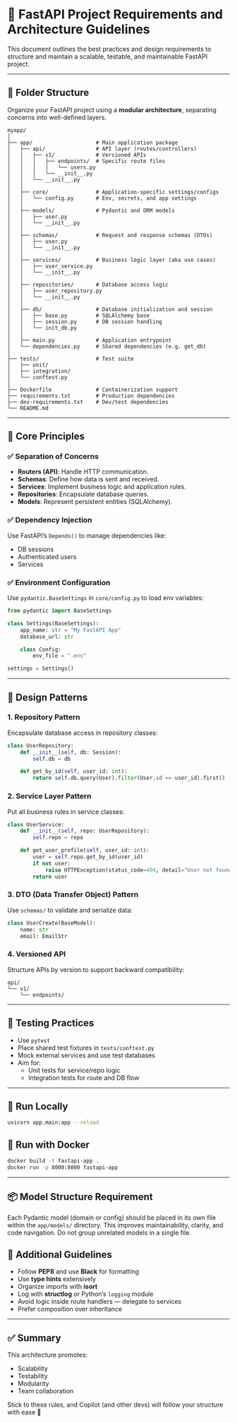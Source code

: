 # 🧱 FastAPI Project Requirements and Architecture Guidelines

This document outlines the best practices and design requirements to structure and maintain a scalable, testable, and maintainable FastAPI project.

---

## 📁 Folder Structure

Organize your FastAPI project using a **modular architecture**, separating concerns into well-defined layers.

```
myapp/
│
├── app/                    # Main application package
│   ├── api/                # API layer (routes/controllers)
│   │   ├── v1/             # Versioned APIs
│   │   │   ├── endpoints/  # Specific route files
│   │   │   │   └── users.py
│   │   │   └── __init__.py
│   │   └── __init__.py
│   │
│   ├── core/               # Application-specific settings/configs
│   │   └── config.py       # Env, secrets, and app settings
│   │
│   ├── models/             # Pydantic and ORM models
│   │   ├── user.py
│   │   └── __init__.py
│   │
│   ├── schemas/            # Request and response schemas (DTOs)
│   │   ├── user.py
│   │   └── __init__.py
│   │
│   ├── services/           # Business logic layer (aka use cases)
│   │   ├── user_service.py
│   │   └── __init__.py
│   │
│   ├── repositories/       # Database access logic
│   │   ├── user_repository.py
│   │   └── __init__.py
│   │
│   ├── db/                 # Database initialization and session
│   │   ├── base.py         # SQLAlchemy base
│   │   ├── session.py      # DB session handling
│   │   └── init_db.py
│   │
│   ├── main.py             # Application entrypoint
│   └── dependencies.py     # Shared dependencies (e.g. get_db)
│
├── tests/                  # Test suite
│   ├── unit/
│   ├── integration/
│   └── conftest.py
│
├── Dockerfile              # Containerization support
├── requirements.txt        # Production dependencies
├── dev-requirements.txt    # Dev/test dependencies
└── README.md
```

---

## 🎯 Core Principles

### ✅ Separation of Concerns

- **Routers (API)**: Handle HTTP communication.
- **Schemas**: Define how data is sent and received.
- **Services**: Implement business logic and application rules.
- **Repositories**: Encapsulate database queries.
- **Models**: Represent persistent entities (SQLAlchemy).

### ✅ Dependency Injection

Use FastAPI’s `Depends()` to manage dependencies like:
- DB sessions
- Authenticated users
- Services

### ✅ Environment Configuration

Use `pydantic.BaseSettings` in `core/config.py` to load env variables:

```python
from pydantic import BaseSettings

class Settings(BaseSettings):
    app_name: str = "My FastAPI App"
    database_url: str

    class Config:
        env_file = ".env"

settings = Settings()
```

---

## 🧩 Design Patterns

### 1. **Repository Pattern**

Encapsulate database access in repository classes:

```python
class UserRepository:
    def __init__(self, db: Session):
        self.db = db

    def get_by_id(self, user_id: int):
        return self.db.query(User).filter(User.id == user_id).first()
```

### 2. **Service Layer Pattern**

Put all business rules in service classes:

```python
class UserService:
    def __init__(self, repo: UserRepository):
        self.repo = repo

    def get_user_profile(self, user_id: int):
        user = self.repo.get_by_id(user_id)
        if not user:
            raise HTTPException(status_code=404, detail="User not found")
        return user
```

### 3. **DTO (Data Transfer Object) Pattern**

Use `schemas/` to validate and serialize data:

```python
class UserCreate(BaseModel):
    name: str
    email: EmailStr
```

### 4. **Versioned API**

Structure APIs by version to support backward compatibility:

```
api/
└── v1/
    └── endpoints/
```

---

## 🧪 Testing Practices

- Use `pytest`
- Place shared test fixtures in `tests/conftest.py`
- Mock external services and use test databases
- Aim for:
  - Unit tests for service/repo logic
  - Integration tests for route and DB flow

---

## 🚀 Run Locally

```bash
uvicorn app.main:app --reload
```

## 🐳 Run with Docker

```bash
docker build -t fastapi-app .
docker run -p 8000:8000 fastapi-app
```

---


## 📦 Model Structure Requirement

Each Pydantic model (domain or config) should be placed in its own file within the `app/models/` directory. This improves maintainability, clarity, and code navigation. Do not group unrelated models in a single file.

## 📌 Additional Guidelines

- Follow **PEP8** and use **Black** for formatting
- Use **type hints** extensively
- Organize imports with **isort**
- Log with **structlog** or Python’s `logging` module
- Avoid logic inside route handlers — delegate to services
- Prefer composition over inheritance

---

## ✅ Summary

This architecture promotes:
- Scalability
- Testability
- Modularity
- Team collaboration

Stick to these rules, and Copilot (and other devs) will follow your structure with ease 🚀
